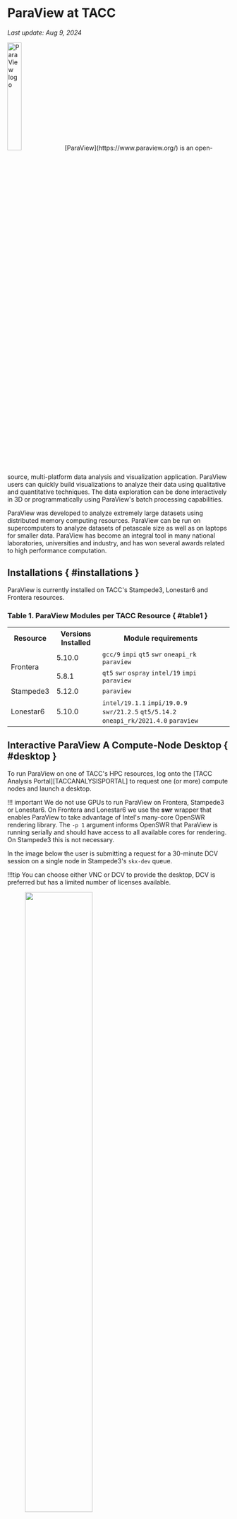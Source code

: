 # ParaView at TACC
*Last update: Aug 9, 2024*

<img alt="ParaView logo" src="../imgs/paraview-logo.svg" width="25%">   
[ParaView](https://www.paraview.org/) is an open-source, multi-platform data analysis and visualization application. ParaView users can quickly build visualizations to analyze their data using qualitative and quantitative techniques. The data exploration can be done interactively in 3D or programmatically using ParaView's batch processing capabilities.

ParaView was developed to analyze extremely large datasets using distributed memory computing resources. ParaView can be run on supercomputers to analyze datasets of petascale size as well as on laptops for smaller data. ParaView has become an integral tool in many national laboratories, universities and industry, and has won several awards related to high performance computation.


## Installations { #installations } 

ParaView is currently installed on TACC's Stampede3, Lonestar6 and Frontera resources.  

### Table 1. ParaView Modules per TACC Resource { #table1 }

<table>
<tr><th>Resource</th><th>Versions Installed</th><th>Module requirements</th></tr>
<tr><td valign="middle" rowspan="2">Frontera</td><td>5.10.0<td><code>gcc/9</code> <code>impi</code> <code>qt5</code> <code>swr</code> <code>oneapi_rk</code> <code>paraview</code><td></tr><tr><td>5.8.1</td><td><code>qt5</code> <code>swr</code> <code>ospray</code> <code>intel/19</code> <code>impi</code> <code>paraview</code><td></tr>
<tr><td>Stampede3</td><td>5.12.0</td><td><code>paraview</code><td></tr>
<tr><td>Lonestar6</td><td>5.10.0</td><td><code>intel/19.1.1</code> <code>impi/19.0.9</code> <code>swr/21.2.5</code>  <code>qt5/5.14.2</code> <code>oneapi_rk/2021.4.0</code> <code>paraview</code><td></tr>
</table>


## Interactive ParaView A Compute-Node Desktop { #desktop }

To run ParaView on one of TACC's HPC resources, log onto the [TACC Analysis Portal][TACCANALYSISPORTAL] to request one (or more) compute nodes and launch a desktop.  

!!! important
	We do not use GPUs to run ParaView on Frontera, Stampede3 or Lonestar6.  On Frontera and Lonestar6 we use the **swr** wrapper that enables ParaView to take advantage of Intel's many-core OpenSWR rendering library.  The `-p 1` argument informs OpenSWR that ParaView is running serially and should have access to all available cores for rendering.  On Stampede3 this is not necessary.

In the image below the user is submitting a request for a 30-minute DCV session on a single node in Stampede3's `skx-dev` queue.  

!!!tip
	You can choose either VNC or DCV to provide the desktop, DCV is preferred but has a limited number of licenses available.

<figure><img src="../imgs/paraview-1.png" width=60%>
<figcaption>Submit DCV session request</figcaption></figure>

Eventually the job will run, allocate the specified nodes and tasks, and provide a means to connect to it in a separate browser tab.   There you will see a desktop.   In the terminal window on that desktop:


1.  Load the modules as indicated in [Table 1.](#table)  above:

	```cmd-line
	c442-001$ module load {module list}
	```

1. Launch ParaView GUI:
	
	On Frontera and Lonestar6 compute nodes:

	```cmd-line
	c442-001$ swr -p 1 paraview 
	```
	
	On Stampede3 compute nodes:

	```cmd-line
	c442-001$ paraview 
	```

1.	And the ParaView GUI will appear on the desktop.

	<figure><img src="../imgs/paraview-2.png" width=60%>
	<figcaption>ParaView session</figcaption></figure>


### Running ParaView In Parallel

To run ParaView in parallel, you must first start your VNC or DCV desktop with more than one task, running on one or more nodes.  This is easily done on the [TACC Analysis Portal][TACCANALYSISPORTAL]:

Then start ParaView as above.  Once the GUI appears, **File->connect…** opens the "Choose Server Configuration" dialog.   Select the "auto" configuration to launch a parallel server using one server process on each task allocated above.  The available cores will be meted out to the server processes based on the number of tasks running on each node.

!!!tip
	Running ParaView with an excessive number of nodes and/or processes is often detrimental to overall system performance. Request only the resources you actually need for your job.
 
### Notes on ParaView in Parallel {parallel-notes}


There are several issues to understand. First, there's limited bandwidth into each node; having lots of processors trying to load data in parallel through one data path causes all sorts of congestion. Generally, 4-6 processes per node maximizes the bandwidth onto the node; beyond this, total bandwidth falls off and way beyond this (which 48 processes/node is) it can look like its hung.  In one user's case, 2 nodes 8 processes loads the data in about a second whereas one node, one process loads in 3-4 seconds or so.  The difference rises with the size of the datasets.

Second, lots of processes will only help in one aspect of the overall problem: geometry processing. But, again, it's not without overhead. PV relies on spatial decomposition for parallel processing. In order to get the right answer at inter-partition boundaries, it must maintain 'ghost zones' - regions of actual overlap between the partitions. When the data is partitioned into lots of small chunks, as it is in our user's case, the portion of overlap rises, causing it to do significantly more work.

Next, when the data is distributed, a final image is created by having each process render its local data, then compositing (with depth) to resolve a single image that's correct with respect to all the data. This adds quite a significant overhead to the rendering process, which is engaged whenever you move the viewpoint - which in interactive use happens way more often than, say, computing a new isosurface.

Finally, our large-scale systems (Stampede3, Lonestar6 and Frontera) do not use GPUs for rendering. On Lonestar6 and Frontera we use a software rendering library which is optimized to run on lots of cores and to use the full SIMD architecture of each. When there are lots of processes on each node, the number of cores available to each for rendering is small. Even if we did use GPUs, though, again - lots of processors per node would cause contention for the GPU resources and would still require compositing.

While we wish there was a magic way to optimize ParaView in parallel,  there's not.  The best balance depends on the amount of data being read, the amount of geometry processing required, and the number of rendered frames per timestep that will be needed.  We generally advise users that the big win of running ParaView in parallel is that you get the aggregate bandwidth into memory and the aggregate total memory.  A useful rule of thumb is to use enough nodes to acquire maybe 4x the in-memory size of the input data, and hope that the high-water mark (remember, as you pass your data through PV filters, the intermediate data all increases ParaView's total memory footprint) and then allocate no more than 4-8 processes per node.

### Running ParaView In Batch Mode

It is often useful to run ParaView in batch mode - that is, to run ParaView visualizations as python scripts without the GUI.  A typical workflow is to use ParaView interactively to set up a visualization, then save the state of the visualization as a Python script that can be tweaked by hand, if necessary.   This resulting script can be run using the `pvbatch` or `pvpython` command-line programs.  

Choose `pvbatch` if the script is intended to run using multiple processes; when wrapped in the `ibrun` script, it runs worker processes as determined by the manner in which the job was started (either by idev, by a slurm script or by the [TACC Analysis Portal][TACCANALYSISPORTAL]).  It requires a python script as an argument.   The `pvpython` utility, on the other hand, can be run without an argument and allows the user to type in statements.

Note that if the parent job does not include a server-side desktop (for example, if it is run by `idev` or using a simple Slurm script), then the `paraview-osmesa` module must be loaded.

To run `pvbatch` serially or in parallel, start an `idev` session:

```cmd-line
login2.frontera$ idev -N [nNodes] -n {nTasks} -A {allocation} -p {queue}
...
c455-003[skx]$ module load impi qt5 swr oneapi_rk paraview-osmesa
```

At that compute-node prompt you can run `pvbatch` and give it your Python script.   As an example, if your Python script is "tt.y" containing:

```job-script
from paraview.simple import *
Sphere()
Show()
SaveScreenshot("tt.png")
```

Then launch `pvbatch`.   On Frontera and Lonestar6 we use the `swr` wrapper; on Stampede3 this is not necessary.

```cmd-line
c455-003[skx]$ ibrun [swr] pvbatch tt.py 
TACC:  Starting up job 9553190 
TACC:  Starting parallel tasks... 
...
TACC:  Shutdown complete. Exiting. 
```

Ignore the scary looking text that emerges.  This will create a file named 'tt.png' containing an image of a sphere:

<figure>
<img src="../imgs/paraview-4.png">
<figcaption></figcaption></figure>

Alternatively, you can run `pvpython` and then enter the above statements at the prompt.  

### Job Script { #scripts } 

You could also launch `pvbatch` using a Slurm job script:

```job-script
#!/bin/bash

#SBATCH -J pvbatch
#SBATCH -o pvbatch.out
#SBATCH -e pvbatch.err
#SBATCH -p skx		       # queue to run in
#SBATCH -N 2		       # Total number of nodes requested
#SBATCH -n 1		       # Total number of processes to run
#SBATCH -t 02:00:00	       # Run time (hh:mm:ss) - 2 hours

module load gcc/9 impi qt5 swr oneapi_rk paraview-osmesa

# go to location of data and python script

cd $SCRATCH/data

# run pvbatch one or more times (sequentially)

ibrun pvbatch state.py
```


## Visualization Team Notes { #notes } 

While one can write one's own ParaView/Python script by hand, it is often convenient to create a visualization using the ParaView GUI then run it in batch mode.   To do so, save your ParaView state as a Python script, then modify the script (by hand) to write images or save data as required.   See [ParaView/Python Scripting](https://www.paraview.org/Wiki/ParaView/Python_Scripting).

You can also modify this script to, for example, take command line arguments to vary input and output file names etc.   It is also convenient to modify this script to iterate through data sets.

## References { #refs }

* [ParaView Resources](https://www.paraview.org/resources/)
* [`idev` at TACC][TACCIDEV]


{% include 'aliases.md' %}
